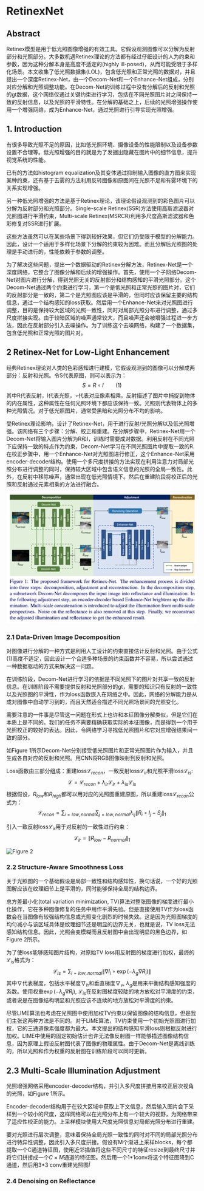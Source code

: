 # RetinexNet

## Abstract
Retinex模型是用于低光照图像增强的有效工具。它假设观测图像可以分解为反射部分和光照部分。大多数机遇Retinex理论的方法都有经过仔细设计的人为约束和参数，因为这种分解本身是高度不适定的(highly ill-posed)，从而可能受限于多样化场景。本文收集了低光照数据集(LOL)，包含低光照和正常光照的数据对，并且提出一个深度Retinex-Net，由一个Decom-Net和一个Enhance-Net组成，分别对应分解和光照调整功能。在Decom-Net的训练过程中没有分解后的反射和光照的gt数据，这个网络仅通过关键约束进行学习，包括在不同光照图片对之间保持一致的反射信息，以及光照的平滑特性。在分解的基础之上，后续的光照增强操作使用一个增强网络，成为Enhance-Net，通过光照进行引导实现光照增强。

## 1. Introduction
有很多导致光照不足的原因，比如低光照环境、摄像设备的性能限制以及设备参数设置不合理等。低光照增强的目的就是为了发掘出隐藏在图片中的细节信息，提升视觉系统的性能。

已有的方法如histogram equalization及其变体通过抑制输入图像的直方图来实现某种约束，还有基于去雾的方法利用反转图像和原图间在光照不足和有雾环境下的关系实现增强。

另一种低光照增强的方法是基于Retinex理论，该理论假设观测到的彩色图片可以分解为反射部分和光照部分。Single-scale Retinex(SSR)方法使用高斯滤波器对光照图进行平滑约束，Multi-scale Retinex(MSRCR)利用多尺度高斯滤波器和色彩修复对SSR进行扩展。

这些方法虽然可以在某些场景下得到较好效果，但它们仍受限于模型的分解能力。因此，设计一个适用于多样化场景下分解的约束较为困难。而且分解后光照图的处理是手动进行的，性能依赖于参数的调整。

为了解决这些问题，提出一个数据驱动的Retinex分解方法，Retinex-Net是一个深度网络，它整合了图像分解和后续的增强操作。首先，使用一个子网络Decom-Net对图片进行分解，得到光照无关的反射部分和结构感知的平滑光照部分。这个Decom-Net通过两个约束进行学习，第一个是低光照和正常光照的图片对，它们的反射部分是一致的，第二个是光照图应该是平滑的，但同时应该保留主要的结构信息，通过一个结构感知的loss获取。然后用一个Enhance-Net来对光照图进行调整，目的是保持较大区域的光照一致性，同时对局部光照分布进行调整，通过多尺度拼接实现。由于较暗区域的噪声通常较大，而且噪声还会被增强过程进一步方法，因此在反射部分引入去噪操作。为了训练这个去噪网络，构建了一个数据集，包含低光照和正常光照的图片对。

## 2 Retinex-Net for Low-Light Enhancement
经典Retinex理论对人类的色彩感知进行建模，它假设观测到的图像可以分解成两部分：反射和光照。令S代表原图，则可以表示为：
$$
S=R \circ I \qquad (1)
$$
其中R代表反射，I代表光照，$\circ$代表对应像素相乘。反射描述了图片中捕捉到物体的内在属性，这种属性在任何光照环境下都应该保持一致。光照则代表物体上的多种光照情况。对于低光照图片，通常受黑暗和光照分布不均的影响。

受Retinex理论影响，设计了Retinex-Net，用于进行反射/光照分解以及低光照增强。该网络有三个步骤：分解、校正和重建。在分解步骤中，Retinex-Net用一个Decom-Net将输入图片分解为R和I，训练时需要成对数据。利用反射在不同光照下应保持一致的特点作为约束，Decom-Net学习在不同光照图片中提取一致的R. 在校正步骤中，用一个Enhance-Net对光照图进行修正，这个Enhance-Net采用encoder-decoder结构。使用一个多尺度拼接的方法实现在利用注意力对局部光照分布进行调整的同时，保持较大区域中包含语义信息的光照的全局一致性。此外，在反射中移除噪声，通常出现在低光照情境下。然后在重建阶段将校正后的光照和反射通过元素相乘的方法进行融合。

![Figure 1](1.png 'Figure 1')

### 2.1 Data-Driven Image Decomposition
对图像进行分解的一种方式是利用人工设计的约束直接估计反射和光照。由于公式(1)高度不适定，因此设计一个合适多种场景的约束函数并不容易，所以尝试通过一种数据驱动的方式来解决这一问题。

在训练阶段，Decom-Net进行学习的依据是不同光照下的图片对共享一致的反射信息。在训练阶段不需要提供反射和光照部分的gt，需要的知识只有反射的一致性以及光照图的平滑性，作为loss函数嵌入在网络之中。因此，网络的分解能力是从成对图像中自动学习到的，而且天然适合描述不同光照场景间的光照变化。

需要注意的一件事是尽管这一问题在形式上也许和本征图像分解类似，但是它们在本质上是不同的。我们的任务不需要精确获取实际的本征图像，而是得到一个用于光照校正的较好的表达。因此，令网络学习寻找低光照图片和它对应增强结果间一致的部分。

如Figure 1所示Decom-Net分别接受低光照图片和正常光照图片作为输入，并且生成各自对应的反射和光照。用CNN将RGB图像映射到反射和光照。

Loss函数由三部分组成：重建loss$\mathcal{L}_{recon}$，一致反射loss$\mathcal{L}_{ir}$和光照平滑loss$\mathcal{L}_{is}$:
$$
\mathcal{L}=\mathcal{L}_{recon}+\lambda_{ir}\mathcal{L}_{ir}+\lambda_{is}\mathcal{L}_{is}
$$
根据假设，$R_{low}$和$R_{high}$都可以用对应的光照图重建原图，所以重建loss$\mathcal{L}_{recon}$公式为：
$$
\mathcal{L}_{recon}=\sum_{i=low, normal}\sum_{j=low,normal}\lambda_{ij}\lVert R_i \circ I_j -S_j \rVert_1
$$

引入一致反射loss$\mathcal{L}_{ir}$用于对反射的一致性进行约束：
$$
\mathcal{L}_{ir}=\lVert R_{low}-R_{normal} \rVert_1
$$

![Figure 2](2.png 'Figure 2')

### 2.2 Structure-Aware Smoothness Loss
关于光照图的一个基础假设是局部一致性和结构感知性，换句话说，一个好的光照图解应该在纹理细节上是平滑的，同时能够保持全局的结构边界。

总方差最小化(total variation minimization, TV)算法对整张图像的梯度进行最小化操作，它在多种图像修复的任务中用作平滑先验。但是直接使用TV作为loss函数会在当图像有较强结构信息或光照变化剧烈的时候失效。这是因为光照图梯度的均匀减小与该区域具体是纹理细节还是明显的边界无关，也就是说，TV loss无法感知结构信息。因此，光照会变模糊而且反射图中会出现明显的黑色边界，如Figure 2所示。

为了使loss能够感知图片结构，对原始TV loss用反射图的梯度进行加权，最终的$\mathcal{L}_{is}$格式为：
$$
\mathcal{L}_{is}=\sum_{i=low, normal}\lVert \nabla I_i \circ \exp(-\lambda_g \nabla R_i) \rVert
$$
其中$\nabla$代表梯度，包括水平梯度$\nabla_h$和垂直梯度$\nabla_v$, $\lambda_g$是用来平衡结构感知强度的系数。使用权重$\exp(-\lambda_g \nabla R_i)$, $\mathcal{L}_{is}$在反射图梯度较陡的地方放松对平滑度的约束，或者说是在图像结构明显和光照应该不连续的地方放松对平滑度的约束。

尽管LIME算法也考虑在光照图中使用加权TV约束以保留图像的结构信息，但是我们主张这两种方法是不同的。对于LIME算法，TV约束使用一个初始光照图进行加权，它的三通道像素强度都为最大。本文提出的结构感知平滑loss则根据反射进行加权。LIME中使用的固定初始估计也许无法像反射图一样能够描述图像结构信息，因为原理上假设反射图代表了图像的物理属性。由于Decom-Net是离线训练的，所以光照和作为权重的反射图在训练阶段可以同时更新。

## 2.3 Multi-Scale Illumination Adjustment
光照增强网络采用encoder-decoder结构，并引入多尺度拼接用来校正层次视角的光照，如Figure 1所示。

Encoder-decoder结构用于在较大区域中获取上下文信息，然后输入图片会下采样到一个较小的尺度，这样网络可以在光照分布上有一个较大的视野，为网络带来了适应性校正的能力。上采样模块使用大尺度光照信息对局部光照分布进行重建。

要对光照进行层次调整，意味着保持全局光照一致性的同时对不同的局部光照分布进行特异性调整，因此引入多尺度拼接。假设有M个渐进上采样blocks，每个都提取一个C通道特征图，使用近邻插值将这些不同尺寸的特征resize到最终尺寸并将它们拼接成一个$C\times M$通道的特征图。然后用一个1\*1conv将这个特征图降到C通道，然后用3\*3 conv重建光照图$\tilde{I}$


### 2.4 Denoising on Reflectance
